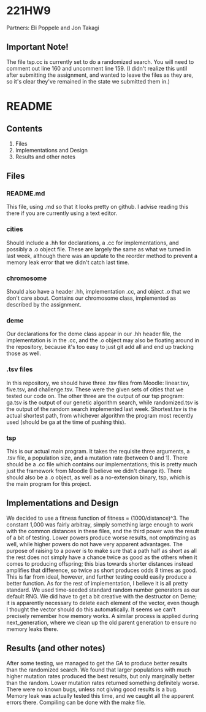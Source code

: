 # 221HW9
Partners: Eli Poppele and Jon Takagi
## Important Note!
The file tsp.cc is currently set to do a randomized search.
You will need to comment out line 160 and uncomment line 159.
(I didn't realize this until after submitting the assignment, and wanted to leave the files as they are, so it's clear they've remained in the state we submitted them in.)

# README
## Contents
1. Files
2. Implementations and Design
3. Results and other notes

## Files
### README.md
This file, using .md so that it looks pretty on github. I advise reading this there if you are currently using a text editor.
### cities
Should include a .hh for declarations, a .cc for implementations, and possibly a .o object file. These are largely the same as what we turned in last week, although there was an update to the reorder method to prevent a memory leak error that we didn't catch last time.
### chromosome
Should also have a header .hh, implementation .cc, and object .o that we don't care about. Contains our chromosome class, implemented as described by the assignment.
### deme
Our declarations for the deme class appear in our .hh header file, the implementation is in the .cc, and the .o object may also be floating around in the repository, because it's too easy to just git add all and end up tracking those as well.
### .tsv files
In this repository, we should have three .tsv files from Moodle: linear.tsv, five.tsv, and challenge.tsv. These were the given sets of cities that we tested our code on. The other three are the output of our tsp program: ga.tsv is the output of our genetic algorithm search, while randomized.tsv is the output of the random search implemented last week. Shortest.tsv is the actual shortest path, from whichever algorithm the program most recently used (should be ga at the time of pushing this).
### tsp
This is our actual main program. It takes the requisite three arguments, a .tsv file, a population size, and a mutation rate (between 0 and 1). There should be a .cc file which contains our implementations; this is pretty much just the framework from Moodle (I believe we didn't change it). There should also be a .o object, as well as a no-extension binary, tsp, which is the main program for this project.

## Implementations and Design
We decided to use a fitness function of fitness = (1000/distance)^3. The constant 1,000 was fairly arbitray, simply something large enough to work with the common distances in these files, and the third power was the result of a bit of testing. Lower powers produce worse results, not omptimzing as well, while higher powers do not have very apparent advantages. The purpose of raising to a power is to make sure that a path half as short as all the rest does not simply have a chance twice as good as the others when it comes to producing offspring; this bias towards shorter distances instead amplifies that difference, so twice as short produces odds 8 times as good. This is far from ideal, however, and further testing could easily produce a better function.
As for the rest of implementation, I believe it is all pretty standard. We used time-seeded standard random number generators as our default RNG. We did have to get a bit creative with the destructor on Deme; it is apparently necessary to delete each element of the vector, even though I thought the vector should do this automatically. It seems we can't precisely remember how memory works. A similar process is applied during next_generation, where we clean up the old parent generation to ensure no memory leaks there.

## Results (and other notes)
After some testing, we managed to get the GA to produce better results than the randomized search. We found that larger populations with much higher mutation rates produced the best results, but only marginally better than the random. Lower mutation rates returned something definitely worse.
There were no known bugs, unless not giving good results is a bug. Memory leak was actually tested this time, and we caught all the apparent errors there.
Compiling can be done with the make file.
